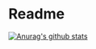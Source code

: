 # Readme
[![Anurag's github stats](https://github-readme-stats.vercel.app/api?username=xuwanxing "![Anurag's github stats")](https://github.com/anuraghazra/github-readme-stats)
